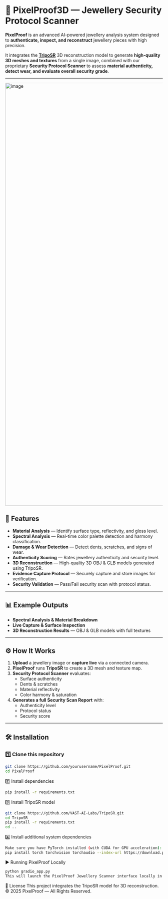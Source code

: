 # 💎 PixelProof3D — Jewellery Security Protocol Scanner

**PixelProof** is an advanced AI-powered jewellery analysis system designed to **authenticate, inspect, and reconstruct** jewellery pieces with high precision.

It integrates the **[TripoSR](https://github.com/VAST-AI-Labs/TripoSR)** 3D reconstruction model to generate **high-quality 3D meshes and textures** from a single image, combined with our proprietary **Security Protocol Scanner** to assess **material authenticity, detect wear, and evaluate overall security grade**.

---
<img width="2482" height="1350" alt="image" src="https://github.com/user-attachments/assets/5db79948-befd-4968-9eb0-f07473408631" />


## 🚀 Features

- **Material Analysis** — Identify surface type, reflectivity, and gloss level.
- **Spectral Analysis** — Real-time color palette detection and harmony classification.
- **Damage & Wear Detection** — Detect dents, scratches, and signs of wear.
- **Authenticity Scoring** — Rates jewellery authenticity and security level.
- **3D Reconstruction** — High-quality 3D OBJ & GLB models generated using TripoSR.
- **Evidence Capture Protocol** — Securely capture and store images for verification.
- **Security Validation** — Pass/Fail security scan with protocol status.

---

## 📊 Example Outputs

- **Spectral Analysis & Material Breakdown**
- **Live Capture & Surface Inspection**
- **3D Reconstruction Results** — OBJ & GLB models with full textures

---

## ⚙️ How It Works

1. **Upload** a jewellery image or **capture live** via a connected camera.
2. **PixelProof** runs **TripoSR** to create a 3D mesh and texture map.
3. **Security Protocol Scanner** evaluates:
   - Surface authenticity
   - Dents & scratches
   - Material reflectivity
   - Color harmony & saturation
4. **Generates a full Security Scan Report** with:
   - Authenticity level
   - Protocol status
   - Security score

---

## 🛠 Installation

### 1️⃣ Clone this repository
```bash
git clone https://github.com/yourusername/PixelProof.git
cd PixelProof
```
2️⃣ Install dependencies
```bash
pip install -r requirements.txt
```
3️⃣ Install TripoSR model
```bash
git clone https://github.com/VAST-AI-Labs/TripoSR.git
cd TripoSR
pip install -r requirements.txt
cd ..
```
4️⃣ Install additional system dependencies
```bash
Make sure you have PyTorch installed (with CUDA for GPU acceleration):
pip install torch torchvision torchaudio --index-url https://download.pytorch.org/whl/cu118
```
▶️ Running PixelProof Locally
```bash
python gradio_app.py
This will launch the PixelProof Jewellery Scanner interface locally in your browser.
```

📜 License
This project integrates the TripoSR model for 3D reconstruction.
© 2025 PixelProof — All Rights Reserved.
